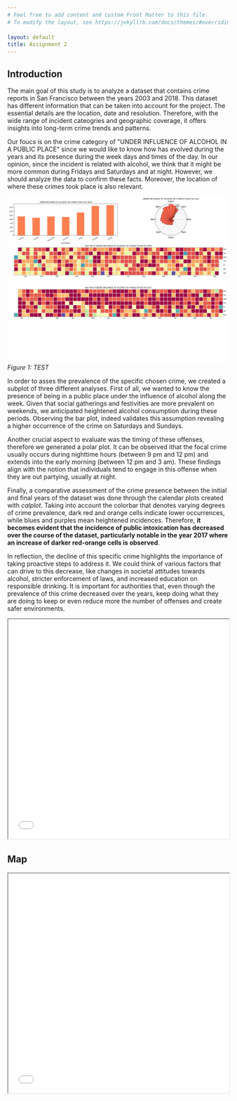 ```yaml
---
# Feel free to add content and custom Front Matter to this file.
# To modify the layout, see https://jekyllrb.com/docs/themes/#overriding-theme-defaults

layout: default
title: Assignment 2
---
```


## Introduction

The main goal of this study is to analyze a dataset that contains crime reports in San Francisco between the years 2003 and 2018. This dataset has different information that can be taken into account for the project. The essential details are the location, date and resolution. Therefore, with the wide range of incident cateogries and geographic coverage, it offers insights into long-term crime trends and patterns. 

Our foucs is on the crime category of "UNDER INFLUENCE OF ALCOHOL IN A PUBLIC PLACE" since we would like to know how has evolved during the years and its presence during the week days and times of the day. In our opinion, since the incident is related with alcohol, we think that it might be more common during Fridays and Saturdays and at night. However, we should analyze the data to confirm these facts. Moreover, the location of where these crimes took place is also relevant.

![Alt text](images/plot1.png)
*Figure 1: TEST*

In order to asses the prevalence of the specific chosen crime, we created a subplot of three different analyses. First of all, we wanted to know the presence of being in a public place under the influence of alcohol along the week. Given that social gatherings and festivities are more prevalent on weekends, we anticipated heightened alcohol consumption during these periods. Observing the bar plot, indeed validates this assumption revealing a higher occurrence of the crime on Saturdays and Sundays.

Another crucial aspect to evaluate was the timing of these offenses, therefore we generated a polar plot. It can be observed ithat the focal crime usually occurs during nighttime hours (between 9 pm and 12 pm) and extends into the early morning (between 12 pm and 3 am). These findings align with the notion that individuals tend to engage in this offense when they are out partying, usually at night.

Finally, a comparative assessment of the crime presence between the initial and final years of the dataset was done through the calendar plots created with *calplot*. Taking into account the colorbar that denotes varying degrees of crime prevalence, dark red and orange cells indicate lower occurrences, while blues and purples mean heightened incidences. Therefore, **it becomes evident that the incidence of public intoxication has decreased over the course of the dataset, particularly notable in the year 2017 where an increase of darker red-orange cells is observed**.

In reflection, the decline of this specific crime highlights the importance of taking proactive steps to address it. We could think of various factors that can drive to this decrease, like changes in societal attitudes towards alcohol, stricter enforcement of laws, and increased education on responsible drinking. It is important for authorities that, even though the prevalence of this crime decreased over the years, keep doing what they are doing to keep or even reduce more the number of offenses and create safer environments.

<iframe src="images/scatter_plot.html" width="100%" height="500px"></iframe>

## Map 

<iframe src="images/crime_map_2013.html" width="100%" height="500px"></iframe>

